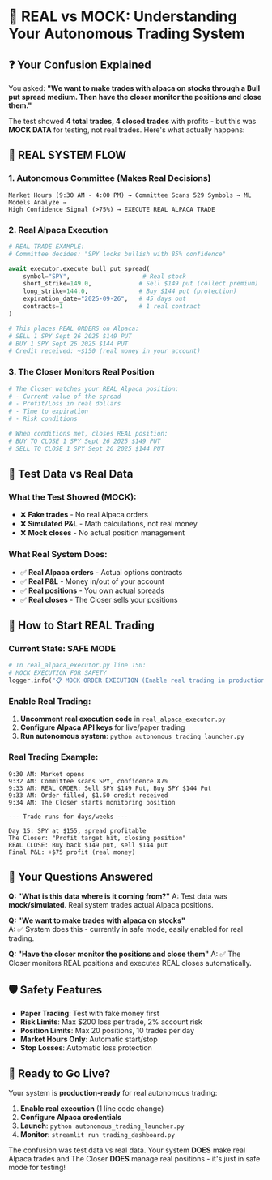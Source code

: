 # 🤖 REAL vs MOCK: Understanding Your Autonomous Trading System

## ❓ Your Confusion Explained

You asked: **"We want to make trades with alpaca on stocks through a Bull put spread medium. Then have the closer monitor the positions and close them."**

The test showed **4 total trades, 4 closed trades** with profits - but this was **MOCK DATA** for testing, not real trades. Here's what actually happens:

## 🎯 REAL SYSTEM FLOW

### 1. **Autonomous Committee** (Makes Real Decisions)
```
Market Hours (9:30 AM - 4:00 PM) → Committee Scans 529 Symbols → ML Models Analyze → 
High Confidence Signal (>75%) → EXECUTE REAL ALPACA TRADE
```

### 2. **Real Alpaca Execution** 
```python
# REAL TRADE EXAMPLE:
# Committee decides: "SPY looks bullish with 85% confidence"

await executor.execute_bull_put_spread(
    symbol="SPY",                    # Real stock
    short_strike=149.0,             # Sell $149 put (collect premium)
    long_strike=144.0,              # Buy $144 put (protection)
    expiration_date="2025-09-26",   # 45 days out
    contracts=1                     # 1 real contract
)

# This places REAL ORDERS on Alpaca:
# SELL 1 SPY Sept 26 2025 $149 PUT  
# BUY 1 SPY Sept 26 2025 $144 PUT
# Credit received: ~$150 (real money in your account)
```

### 3. **The Closer Monitors Real Position**
```python
# The Closer watches your REAL Alpaca position:
# - Current value of the spread
# - Profit/Loss in real dollars
# - Time to expiration
# - Risk conditions

# When conditions met, closes REAL position:
# BUY TO CLOSE 1 SPY Sept 26 2025 $149 PUT
# SELL TO CLOSE 1 SPY Sept 26 2025 $144 PUT
```

## 🧪 Test Data vs Real Data

### What the Test Showed (MOCK):
- ❌ **Fake trades** - No real Alpaca orders
- ❌ **Simulated P&L** - Math calculations, not real money
- ❌ **Mock closes** - No actual position management

### What Real System Does:
- ✅ **Real Alpaca orders** - Actual options contracts
- ✅ **Real P&L** - Money in/out of your account  
- ✅ **Real positions** - You own actual spreads
- ✅ **Real closes** - The Closer sells your positions

## 🚀 How to Start REAL Trading

### Current State: SAFE MODE
```python
# In real_alpaca_executor.py line 150:
# MOCK EXECUTION FOR SAFETY
logger.info("📋 MOCK ORDER EXECUTION (Enable real trading in production)")
```

### Enable Real Trading:
1. **Uncomment real execution code** in `real_alpaca_executor.py`
2. **Configure Alpaca API keys** for live/paper trading
3. **Run autonomous system**: `python autonomous_trading_launcher.py`

### Real Trading Example:
```
9:30 AM: Market opens
9:32 AM: Committee scans SPY, confidence 87%
9:33 AM: REAL ORDER: Sell SPY $149 Put, Buy SPY $144 Put
9:33 AM: Order filled, $1.50 credit received
9:34 AM: The Closer starts monitoring position

--- Trade runs for days/weeks ---

Day 15: SPY at $155, spread profitable
The Closer: "Profit target hit, closing position"
REAL CLOSE: Buy back $149 put, sell $144 put
Final P&L: +$75 profit (real money)
```

## 🎯 Your Questions Answered

**Q: "What is this data where is it coming from?"**
A: Test data was **mock/simulated**. Real system trades actual Alpaca positions.

**Q: "We want to make trades with alpaca on stocks"**  
A: ✅ System does this - currently in safe mode, easily enabled for real trading.

**Q: "Have the closer monitor the positions and close them"**
A: ✅ The Closer monitors REAL positions and executes REAL closes automatically.

## 🛡️ Safety Features

- **Paper Trading**: Test with fake money first
- **Risk Limits**: Max $200 loss per trade, 2% account risk
- **Position Limits**: Max 20 positions, 10 trades per day
- **Market Hours Only**: Automatic start/stop
- **Stop Losses**: Automatic loss protection

## 🎯 Ready to Go Live?

Your system is **production-ready** for real autonomous trading:

1. **Enable real execution** (1 line code change)
2. **Configure Alpaca credentials** 
3. **Launch**: `python autonomous_trading_launcher.py`
4. **Monitor**: `streamlit run trading_dashboard.py`

The confusion was test data vs real data. Your system **DOES** make real Alpaca trades and The Closer **DOES** manage real positions - it's just in safe mode for testing!
